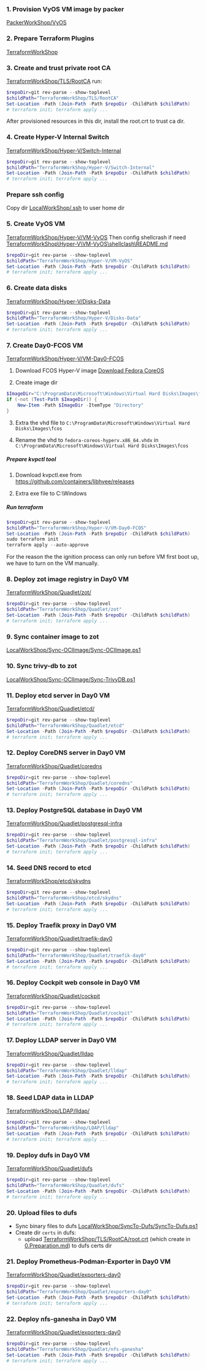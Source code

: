 ### 1. Provision VyOS VM image by packer
[PackerWorkShop/VyOS](../../PackerWorkShop/VyOS)

### 2. Prepare Terraform Plugins
[TerraformWorkShop](../../TerraformWorkShop/README.md)

### 3. Create and trust private root CA
[TerraformWorkShop/TLS/RootCA](../../TerraformWorkShop/TLS/RootCA/)
run:
```powershell
$repoDir=git rev-parse --show-toplevel
$childPath="TerraformWorkShop/TLS/RootCA"
Set-Location -Path (Join-Path -Path $repoDir -ChildPath $childPath)
# terraform init; terraform apply ...
```
After provisioned resources in this dir, install the root.crt to trust ca dir.

### 4. Create Hyper-V Internal Switch
[TerraformWorkShop/Hyper-V/Switch-Internal](../../TerraformWorkShop/Hyper-V/Switch-Internal/)
```powershell
$repoDir=git rev-parse --show-toplevel
$childPath="TerraformWorkShop/Hyper-V/Switch-Internal"
Set-Location -Path (Join-Path -Path $repoDir -ChildPath $childPath)
# terraform init; terraform apply ...
```

### Prepare ssh config
Copy dir [LocalWorkShop/.ssh](../../LocalWorkShop/.ssh/) to user home dir

### 5. Create VyOS VM
[TerraformWorkShop/Hyper-V/VM-VyOS](../../TerraformWorkShop/Hyper-V/VM-VyOS/)
Then config shellcrash if need [TerraformWorkShop\Hyper-V\VM-VyOS\shellclash\README.md](../../TerraformWorkShop/Hyper-V/VM-VyOS/shellclash/README.md)
```powershell
$repoDir=git rev-parse --show-toplevel
$childPath="TerraformWorkShop/Hyper-V/VM-VyOS"
Set-Location -Path (Join-Path -Path $repoDir -ChildPath $childPath)
# terraform init; terraform apply ...
```

### 6. Create data disks
[TerraformWorkShop/Hyper-V/Disks-Data](../../TerraformWorkShop/Hyper-V/Disks-Data/)
```powershell
$repoDir=git rev-parse --show-toplevel
$childPath="TerraformWorkShop/Hyper-V/Disks-Data"
Set-Location -Path (Join-Path -Path $repoDir -ChildPath $childPath)
# terraform init; terraform apply ...
```

### 7. Create Day0-FCOS VM
[TerraformWorkShop/Hyper-V/VM-Day0-FCOS](../../TerraformWorkShop/Hyper-V/VM-Day0-FCOS/)
1. Download FCOS Hyper-V image
[Download Fedora CoreOS](https://fedoraproject.org/coreos/download?stream=stable)

2. Create image dir
```powershell
$ImageDir="C:\ProgramData\Microsoft\Windows\Virtual Hard Disks\Images\fcos"
if (-not (Test-Path $ImageDir)) {
    New-Item -Path $ImageDir -ItemType "Directory"
}
```

3. Extra the vhd file to `C:\ProgramData\Microsoft\Windows\Virtual Hard Disks\Images\fcos`

4. Rename the vhd to `fedora-coreos-hyperv.x86_64.vhdx` in `C:\ProgramData\Microsoft\Windows\Virtual Hard Disks\Images\fcos`

##### Prepare kvpctl tool
1. Download kvpctl.exe from https://github.com/containers/libhvee/releases

2. Extra exe file to C:\Windows

##### Run terraform
```powershell
$repoDir=git rev-parse --show-toplevel
$childPath="TerraformWorkShop/Hyper-V/VM-Day0-FCOS"
Set-Location -Path (Join-Path -Path $repoDir -ChildPath $childPath)
sudo terraform init
terraform apply --auto-approve
```
For the reason the the ignition process can only run before VM first boot up, 
we have to turn on the VM manually.

### 8. Deploy zot image registry in Day0 VM
[TerraformWorkShop/Quadlet/zot/](../../TerraformWorkShop/Quadlet/zot/)
```powershell
$repoDir=git rev-parse --show-toplevel
$childPath="TerraformWorkShop/Quadlet/zot"
Set-Location -Path (Join-Path -Path $repoDir -ChildPath $childPath)
# terraform init; terraform apply ...
```

### 9. Sync container image to zot
[LocalWorkShop/Sync-OCIImage/Sync-OCIImage.ps1](../../LocalWorkShop/Sync-OCIImage/Sync-OCIImage.ps1)

### 10. Sync trivy-db to zot
[LocalWorkShop/Sync-OCIImage/Sync-TrivyDB.ps1](../../LocalWorkShop/Sync-OCIImage/Sync-TrivyDB.ps1)

<!-- ### 11. Deploy PowerDNS server in Day0 VM
[TerraformWorkShop/Quadlet/powerdns/](../../TerraformWorkShop/Quadlet/powerdns/)
```powershell
$repoDir=git rev-parse --show-toplevel
$childPath="TerraformWorkShop/Quadlet/powerdns"
Set-Location -Path (Join-Path -Path $repoDir -ChildPath $childPath)
# terraform init; terraform apply ...
```

### 12. Prepare DNS config for PowerDNS
[TerraformWorkShop/PowerDNS/zones](../../TerraformWorkShop/PowerDNS/zones)
```powershell
$repoDir=git rev-parse --show-toplevel
$childPath="TerraformWorkShop/PowerDNS/zones"
Set-Location -Path (Join-Path -Path $repoDir -ChildPath $childPath)
# terraform init; terraform apply ...
``` -->

### 11. Deploy etcd server in Day0 VM
[TerraformWorkShop/Quadlet/etcd/](../../TerraformWorkShop/Quadlet/etcd/)
```powershell
$repoDir=git rev-parse --show-toplevel
$childPath="TerraformWorkShop/Quadlet/etcd"
Set-Location -Path (Join-Path -Path $repoDir -ChildPath $childPath)
# terraform init; terraform apply ...
```

### 12. Deploy CoreDNS server in Day0 VM
[TerraformWorkShop/Quadlet/coredns](../../TerraformWorkShop/Quadlet/coredns)
```powershell
$repoDir=git rev-parse --show-toplevel
$childPath="TerraformWorkShop/Quadlet/coredns"
Set-Location -Path (Join-Path -Path $repoDir -ChildPath $childPath)
# terraform init; terraform apply ...
```

### 13. Deploy PostgreSQL database in Day0 VM
[TerraformWorkShop/Quadlet/postgresql-infra](../../TerraformWorkShop/Quadlet/postgresql-infra)
```powershell
$repoDir=git rev-parse --show-toplevel
$childPath="TerraformWorkShop/Quadlet/postgresql-infra"
Set-Location -Path (Join-Path -Path $repoDir -ChildPath $childPath)
# terraform init; terraform apply ...
```

### 14. Seed DNS record to etcd
[TerraformWorkShop/etcd/skydns](../../TerraformWorkShop/etcd/skydns)
```powershell
$repoDir=git rev-parse --show-toplevel
$childPath="TerraformWorkShop/etcd/skydns"
Set-Location -Path (Join-Path -Path $repoDir -ChildPath $childPath)
# terraform init; terraform apply ...
```

### 15. Deploy Traefik proxy in Day0 VM
[TerraformWorkShop/Quadlet/traefik-day0](../../TerraformWorkShop/Quadlet/traefik-day0)
```powershell
$repoDir=git rev-parse --show-toplevel
$childPath="TerraformWorkShop/Quadlet/traefik-day0"
Set-Location -Path (Join-Path -Path $repoDir -ChildPath $childPath)
# terraform init; terraform apply ...
```

### 16. Deploy Cockpit web console in Day0 VM
[TerraformWorkShop/Quadlet/cockpit](../../TerraformWorkShop/Quadlet/cockpit)
```powershell
$repoDir=git rev-parse --show-toplevel
$childPath="TerraformWorkShop/Quadlet/cockpit"
Set-Location -Path (Join-Path -Path $repoDir -ChildPath $childPath)
# terraform init; terraform apply ...
```

### 17. Deploy LLDAP server in Day0 VM
[TerraformWorkShop/Quadlet/lldap](../../TerraformWorkShop/Quadlet/lldap)
```powershell
$repoDir=git rev-parse --show-toplevel
$childPath="TerraformWorkShop/Quadlet/lldap"
Set-Location -Path (Join-Path -Path $repoDir -ChildPath $childPath)
# terraform init; terraform apply ...
```

### 18. Seed LDAP data in LLDAP
[TerraformWorkShop/LDAP/lldap/](../../TerraformWorkShop/LDAP/lldap/)
```powershell
$repoDir=git rev-parse --show-toplevel
$childPath="TerraformWorkShop/LDAP/lldap"
Set-Location -Path (Join-Path -Path $repoDir -ChildPath $childPath)
# terraform init; terraform apply ...
```

### 19. Deploy dufs in Day0 VM
[TerraformWorkShop/Quadlet/dufs](../../TerraformWorkShop/Quadlet/dufs/)
```powershell
$repoDir=git rev-parse --show-toplevel
$childPath="TerraformWorkShop/Quadlet/dufs"
Set-Location -Path (Join-Path -Path $repoDir -ChildPath $childPath)
# terraform init; terraform apply ...
```

### 20. Upload files to dufs
- Sync binary files to dufs [LocalWorkShop/SyncTo-Dufs/SyncTo-Dufs.ps1](../../LocalWorkShop/SyncTo-Dufs/SyncTo-Dufs.ps1)
- Create dir `certs` in dufs: 
  - upload [TerraformWorkShop/TLS/RootCA/root.crt](../../TerraformWorkShop/TLS/RootCA/root.crt) (which create in [0.Preparation.md](0.Preparation.md)) to dufs certs dir

### 21. Deploy Prometheus-Podman-Exporter in Day0 VM
[TerraformWorkShop/Quadlet/exporters-day0](../../TerraformWorkShop/Quadlet/exporters-day0/)
```powershell
$repoDir=git rev-parse --show-toplevel
$childPath="TerraformWorkShop/Quadlet/exporters-day0"
Set-Location -Path (Join-Path -Path $repoDir -ChildPath $childPath)
# terraform init; terraform apply ...
```

### 22. Deploy nfs-ganesha in Day0 VM
[TerraformWorkShop/Quadlet/exporters-day0](../../TerraformWorkShop/Quadlet/nfs-ganesha/)
```powershell
$repoDir=git rev-parse --show-toplevel
$childPath="TerraformWorkShop/Quadlet/nfs-ganesha"
Set-Location -Path (Join-Path -Path $repoDir -ChildPath $childPath)
# terraform init; terraform apply ...
```